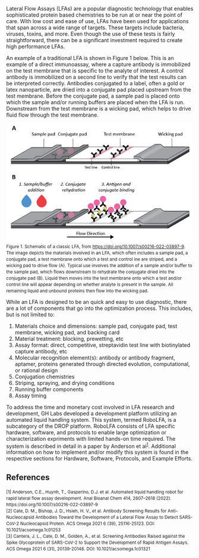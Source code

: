 Lateral Flow Assays (LFAs) are a popular diagnostic technology that enables sophisticated protein based chemistries to be run at or near the point of care. With low cost and ease of use, LFAs have been used for applications that span across a wide range of targets. These targets include bacteria, viruses, toxins, and more. Even though the use of these tests is fairly straightforward, there can be a significant investment required to create high performance LFAs. 

An example of a traditional LFA is shown in Figure 1 below. This is an example of a direct immunoassay, where a capture antibody is immobilized on the test membrane that is specific to the analyte of interest. A control antibody is immobilized on a second line to verify that the test results can be interpreted correctly. Antibodies conjugated to a label, often a gold or latex nanoparticle, are dried into a conjugate pad placed upstream from the test membrane. Before the conjugate pad, a sample pad is placed onto which the sample and/or running buffers are placed when the LFA is run. Downstream from the test membrane is a wicking pad, which helps to drive fluid flow through the test membrane. 

![LFA Background](/images/Figure%201%20revision-01.png) <br>
<small>Figure 1. Schematic of a classic LFA, from https://doi.org/10.1007/s00216-022-03897-9. The image depicts the materials involved in an LFA, which often includes a sample pad, a conjugate pad, a test membrane onto which a test and control ine are striped, and a wicking pad to drive flow (A). Typical use involves the addition of a sample and/or buffer to the sample pad, which flows downstream to rehydrate the conjugate dried into the conjugate pad (B). Liquid then moves into the test membrane onto which a test and/or control line will appear depending on whether analyte is present in the sample. All remaining liquid and unbound proteins then flow into the wicking pad. </small>

While an LFA is designed to be an quick and easy to use diagnostic, there are a lot of components that go into the optimization process. This includes, but is not limited to: 

1. Materials choice and dimensions: sample pad, conjugate pad, test membrane, wicking pad, and backing card
2. Material treatment: blocking, prewetting, etc
3. Assay format: direct, competitive, streptavidin test line with biotinylated capture antibody, etc
4. Molecular recognition element(s): antibody or antibody fragment, aptamer, proteins generated through directed evolution, computational, or rational design
5. Conjugation chemistries
6. Striping, spraying, and drying conditions 
7. Running buffer components 
8. Assay timing 

To address the time and monetary cost involved in LFA research and development, GH Labs developed a development platform utilizing an automated liquid handling system. This system, termed RoboLFA, is a subcategory of the DROP platform. RoboLFA consists of LFA specific hardware, software, and protocols to enable large optimization or characterization expriments with limited hands-on time required. The system is described in detail in a paper by Anderson et al<sup>[1](https://link.springer.com/article/10.1007/s00216-022-03897-9)</sup>. Additional information on how to implement and/or modify this system is found in the respective sections for Hardware, Software, Protocols, and Example Efforts. 


## References
<small>
[1] Anderson, C.E., Huynh, T., Gasperino, D.J. et al. Automated liquid handling robot for rapid lateral flow assay development. Anal Bioanal Chem 414, 2607–2618 (2022). https://doi.org/10.1007/s00216-022-03897-9 <br>
[2] Cate, D. M., Bishop, J. D., Hsieh, H. V., et al. Antibody Screening Results for Anti-Nucleocapsid Antibodies Toward the Development of a Lateral Flow Assay to Detect SARS-CoV-2 Nucleocapsid Protein. ACS Omega 2021 6 (39), 25116-25123. DOI: 10.1021/acsomega.1c01253 <br> 
[3] Cantera, J. L., Cate, D. M., Golden, A., et al. Screening Antibodies Raised against the Spike Glycoprotein of SARS-CoV-2 to Support the Development of Rapid Antigen Assays. ACS Omega 2021 6 (31), 20139-20148. DOI: 10.1021/acsomega.1c01321 <br> </small>
